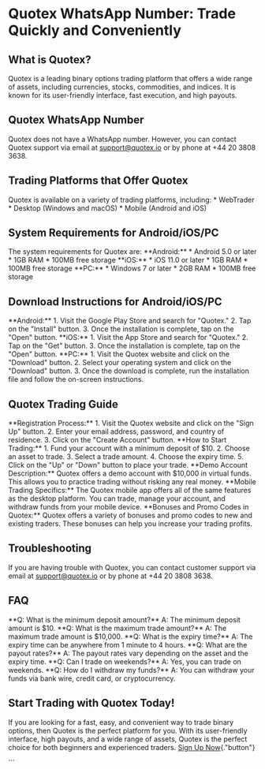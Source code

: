 # Quotex WhatsApp Number: Trade Quickly and Conveniently

## What is Quotex?

Quotex is a leading binary options trading platform that offers a wide
range of assets, including currencies, stocks, commodities, and indices.
It is known for its user-friendly interface, fast execution, and high
payouts.

## Quotex WhatsApp Number

Quotex does not have a WhatsApp number. However, you can contact Quotex
support via email at support@quotex.io or by phone at +44 20 3808 3638.

## Trading Platforms that Offer Quotex

Quotex is available on a variety of trading platforms, including: \*
WebTrader \* Desktop (Windows and macOS) \* Mobile (Android and iOS)

## System Requirements for Android/iOS/PC

The system requirements for Quotex are: \*\*Android:\*\* \* Android 5.0
or later \* 1GB RAM \* 100MB free storage \*\*iOS:\*\* \* iOS 11.0 or
later \* 1GB RAM \* 100MB free storage \*\*PC:\*\* \* Windows 7 or later
\* 2GB RAM \* 100MB free storage

## Download Instructions for Android/iOS/PC

\*\*Android:\*\* 1. Visit the Google Play Store and search for
"Quotex." 2. Tap on the "Install" button. 3. Once the
installation is complete, tap on the "Open" button.
\*\*iOS:\*\* 1. Visit the App Store and search for "Quotex." 2.
Tap on the "Get" button. 3. Once the installation is complete, tap
on the "Open" button. \*\*PC:\*\* 1. Visit the Quotex website and
click on the "Download" button. 2. Select your operating system
and click on the "Download" button. 3. Once the download is
complete, run the installation file and follow the on-screen
instructions.

## Quotex Trading Guide

\*\*Registration Process:\*\* 1. Visit the Quotex website and click on
the "Sign Up" button. 2. Enter your email address, password, and
country of residence. 3. Click on the "Create Account" button.
\*\*How to Start Trading:\*\* 1. Fund your account with a minimum
deposit of \$10. 2. Choose an asset to trade. 3. Select a trade amount.
4. Choose the expiry time. 5. Click on the "Up" or "Down"
button to place your trade. \*\*Demo Account Description:\*\* Quotex
offers a demo account with \$10,000 in virtual funds. This allows you to
practice trading without risking any real money. \*\*Mobile Trading
Specifics:\*\* The Quotex mobile app offers all of the same features as
the desktop platform. You can trade, manage your account, and withdraw
funds from your mobile device. \*\*Bonuses and Promo Codes in
Quotex:\*\* Quotex offers a variety of bonuses and promo codes to new
and existing traders. These bonuses can help you increase your trading
profits.

## Troubleshooting

If you are having trouble with Quotex, you can contact customer support
via email at support@quotex.io or by phone at +44 20 3808 3638.

## FAQ

\*\*Q: What is the minimum deposit amount?\*\* A: The minimum deposit
amount is \$10. \*\*Q: What is the maximum trade amount?\*\* A: The
maximum trade amount is \$10,000. \*\*Q: What is the expiry time?\*\* A:
The expiry time can be anywhere from 1 minute to 4 hours. \*\*Q: What
are the payout rates?\*\* A: The payout rates vary depending on the
asset and the expiry time. \*\*Q: Can I trade on weekends?\*\* A: Yes,
you can trade on weekends. \*\*Q: How do I withdraw my funds?\*\* A: You
can withdraw your funds via bank wire, credit card, or cryptocurrency.

## Start Trading with Quotex Today!

If you are looking for a fast, easy, and convenient way to trade binary
options, then Quotex is the perfect platform for you. With its
user-friendly interface, high payouts, and a wide range of assets,
Quotex is the perfect choice for both beginners and experienced traders.
[Sign Up Now](\%22https://traff.sbs/brokerqxsignup\%22){."button"}

\`\`\`

